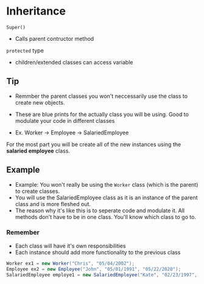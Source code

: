 # Inheritance

`Super()`

- Calls parent contructor method

`protected` type

- children/extended classes can access variable

## Tip

- Remmber the parent classes you won't neccessarily use the class to create new objects.

- These are blue prints for the actually class you will be using. Good to modulate your code in different classes
- Ex. Worker -> Employee -> SalariedEmployee

For the most part you will be create all of the new instances using the **salaried employee** class.

## Example

- Example: You won't really be using the `Worker` class (which is the parent) to create classes.
- You will use the SalariedEmployee class as it is an instance of the parent class and is more fleshed out.
- The reason why it's like this is to seperate code and modulate it. All methods don't have to be in one class. You'll know which class to go to.

### Remember

- Each class will have it's own responsibilities
- Each instance should add more functionality to the previous class

```java
Worker ex1 = new Worker("Chris", "05/04/2002");
Employee ex2 = new Employee("John", "05/01/1991", "05/22/2020");
SalariedEmployee employe1 = new SalariedEmployee("Kate", "02/23/1997", "05/22/2020", 22000, false);
```
